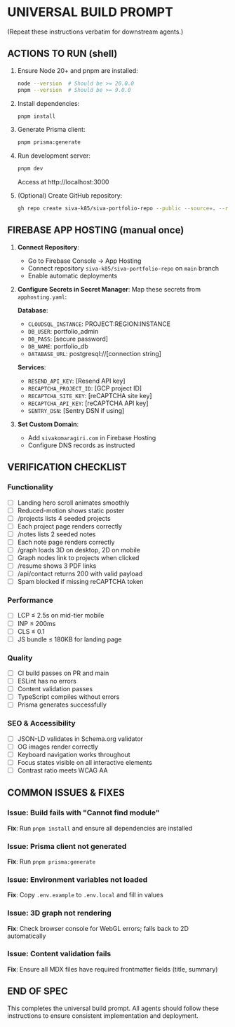 # UNIVERSAL BUILD PROMPT

(Repeat these instructions verbatim for downstream agents.)

## ACTIONS TO RUN (shell)

1) Ensure Node 20+ and pnpm are installed:
   ```bash
   node --version  # Should be >= 20.0.0
   pnpm --version  # Should be >= 9.0.0
   ```

2) Install dependencies:
   ```bash
   pnpm install
   ```

3) Generate Prisma client:
   ```bash
   pnpm prisma:generate
   ```

4) Run development server:
   ```bash
   pnpm dev
   ```
   Access at http://localhost:3000

5) (Optional) Create GitHub repository:
   ```bash
   gh repo create siva-k85/siva-portfolio-repo --public --source=. --remote=origin --push
   ```

## FIREBASE APP HOSTING (manual once)

1. **Connect Repository**:
   - Go to Firebase Console → App Hosting
   - Connect repository `siva-k85/siva-portfolio-repo` on `main` branch
   - Enable automatic deployments

2. **Configure Secrets in Secret Manager**:
   Map these secrets from `apphosting.yaml`:
   
   **Database**:
   - `CLOUDSQL_INSTANCE`: PROJECT:REGION:INSTANCE
   - `DB_USER`: portfolio_admin
   - `DB_PASS`: [secure password]
   - `DB_NAME`: portfolio_db
   - `DATABASE_URL`: postgresql://[connection string]
   
   **Services**:
   - `RESEND_API_KEY`: [Resend API key]
   - `RECAPTCHA_PROJECT_ID`: [GCP project ID]
   - `RECAPTCHA_SITE_KEY`: [reCAPTCHA site key]
   - `RECAPTCHA_API_KEY`: [reCAPTCHA API key]
   - `SENTRY_DSN`: [Sentry DSN if using]

3. **Set Custom Domain**:
   - Add `sivakomaragiri.com` in Firebase Hosting
   - Configure DNS records as instructed

## VERIFICATION CHECKLIST

### Functionality
- [ ] Landing hero scroll animates smoothly
- [ ] Reduced-motion shows static poster
- [ ] /projects lists 4 seeded projects
- [ ] Each project page renders correctly
- [ ] /notes lists 2 seeded notes
- [ ] Each note page renders correctly
- [ ] /graph loads 3D on desktop, 2D on mobile
- [ ] Graph nodes link to projects when clicked
- [ ] /resume shows 3 PDF links
- [ ] /api/contact returns 200 with valid payload
- [ ] Spam blocked if missing reCAPTCHA token

### Performance
- [ ] LCP ≤ 2.5s on mid-tier mobile
- [ ] INP ≤ 200ms
- [ ] CLS ≤ 0.1
- [ ] JS bundle ≤ 180KB for landing page

### Quality
- [ ] CI build passes on PR and main
- [ ] ESLint has no errors
- [ ] Content validation passes
- [ ] TypeScript compiles without errors
- [ ] Prisma generates successfully

### SEO & Accessibility
- [ ] JSON-LD validates in Schema.org validator
- [ ] OG images render correctly
- [ ] Keyboard navigation works throughout
- [ ] Focus states visible on all interactive elements
- [ ] Contrast ratio meets WCAG AA

## COMMON ISSUES & FIXES

### Issue: Build fails with "Cannot find module"
**Fix**: Run `pnpm install` and ensure all dependencies are installed

### Issue: Prisma client not generated
**Fix**: Run `pnpm prisma:generate`

### Issue: Environment variables not loaded
**Fix**: Copy `.env.example` to `.env.local` and fill in values

### Issue: 3D graph not rendering
**Fix**: Check browser console for WebGL errors; falls back to 2D automatically

### Issue: Content validation fails
**Fix**: Ensure all MDX files have required frontmatter fields (title, summary)

## END OF SPEC

This completes the universal build prompt. All agents should follow these instructions to ensure consistent implementation and deployment.